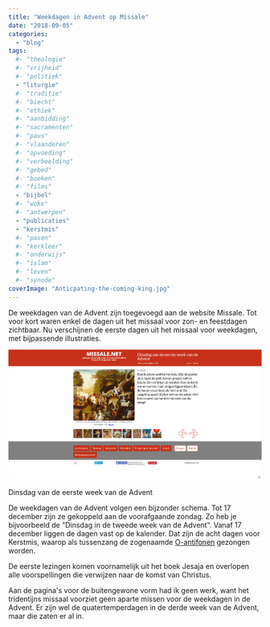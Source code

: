 ```yaml
---
title: "Weekdagen in Advent op Missale"
date: "2018-09-05"
categories: 
  - "blog"
tags:
  #- "theologie"
  #- "vrijheid"
  #- "politiek"
  - "liturgie"
  #- "traditie"
  #- "biecht"
  #- "ethiek"
  #- "aanbidding"
  #- "sacramenten"
  #- "paus"
  #- "vlaanderen"
  #- "opvoeding"
  #- "verbeelding"
  #- "gebed"
  #- "boeken"
  #- "films"
  - "bijbel"
  #- "woke"
  #- "antwerpen"
  - "publicaties"
  - "kerstmis"
  #- "pasen"
  #- "kerkleer"
  #- "onderwijs"
  #- "islam"
  #- "leven"
  #- "synode"
coverImage: "Anticpating-the-coming-king.jpg"
---
```


De weekdagen van de Advent zijn toegevoegd aan de website Missale. Tot voor kort waren enkel de dagen uit het missaal voor zon- en feestdagen zichtbaar. Nu verschijnen de eerste dagen uit het missaal voor weekdagen, met bijpassende illustraties.  

![](images/Dinsdag-van-de-eerste-week-van-de-Advent-2018-Lezingen-voor-de-Katholieke-Mis.png)

Dinsdag van de eerste week van de Advent

De weekdagen van de Advent volgen een bijzonder schema. Tot 17 december zijn ze gekoppeld aan de voorafgaande zondag. Zo heb je bijvoorbeeld de "Dinsdag in de tweede week van de Advent". Vanaf 17 december liggen de dagen vast op de kalender. Dat zijn de acht dagen voor Kerstmis, waarop als tussenzang de zogenaamde [O-antifonen](/portfolio/o-antifonen/) gezongen worden.  

De eerste lezingen komen voornamelijk uit het boek Jesaja en overlopen alle voorspellingen die verwijzen naar de komst van Christus.  

Aan de pagina's voor de buitengewone vorm had ik geen werk, want het tridentijns missaal voorziet geen aparte missen voor de weekdagen in de Advent. Er zijn wel de quatertemperdagen in de derde week van de Advent, maar die zaten er al in.
